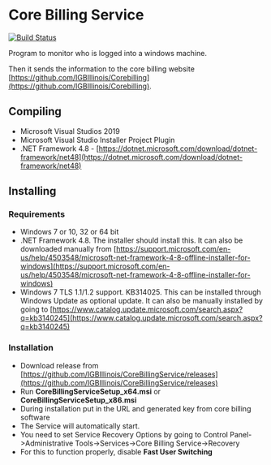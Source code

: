 # Core Billing Service

[![Build Status](https://www.travis-ci.com/IGBIllinois/CoreBillingService.svg?branch=master)](https://www.travis-ci.com/IGBIllinois/CoreBillingService)

Program to monitor who is logged into a windows machine.  

Then it sends the information to the core billing website [https://github.com/IGBIllinois/Corebilling](https://github.com/IGBIllinois/Corebilling).

## Compiling

* Microsoft Visual Studios 2019
* Microsoft Visual Studio Installer Project Plugin
* .NET Framework 4.8 - [https://dotnet.microsoft.com/download/dotnet-framework/net48](https://dotnet.microsoft.com/download/dotnet-framework/net48)

## Installing
### Requirements
* Windows 7 or 10, 32 or 64 bit
* .NET Framework 4.8.  The installer should install this.  It can also be downloaded manually from [https://support.microsoft.com/en-us/help/4503548/microsoft-net-framework-4-8-offline-installer-for-windows](https://support.microsoft.com/en-us/help/4503548/microsoft-net-framework-4-8-offline-installer-for-windows)
* Windows 7 TLS 1.1/1.2 support. KB314025.  This can be installed through Windows Update as optional update.  It can also be manually installed by going to [https://www.catalog.update.microsoft.com/search.aspx?q=kb3140245](https://www.catalog.update.microsoft.com/search.aspx?q=kb3140245)

### Installation
* Download release from [https://github.com/IGBIllinois/CoreBillingService/releases](https://github.com/IGBIllinois/CoreBillingService/releases)
* Run **CoreBillingServiceSetup_x64.msi** or **CoreBillingServiceSetup_x86.msi**
* During installation put in the URL and generated key from core billing software
* The Service will automatically start.
* You need to set Service Recovery Options by going to Control Panel->Administrative Tools->Services->Core Billing Service->Recovery
* For this to function properly, disable **Fast User Switching**



